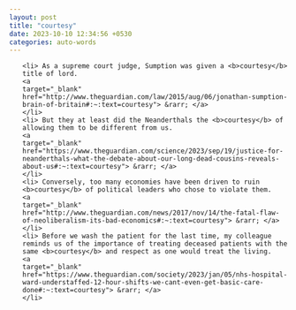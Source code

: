 ```yaml
---
layout: post
title: "courtesy"
date: 2023-10-10 12:34:56 +0530
categories: auto-words
---
```

<ol>

    <li> As a supreme court judge, Sumption was given a <b>courtesy</b> title of lord.
    <a 
    target="_blank" 
    href="http://www.theguardian.com/law/2015/aug/06/jonathan-sumption-brain-of-britain#:~:text=courtesy"> &rarr; </a>
    </li>
    <li> But they at least did the Neanderthals the <b>courtesy</b> of allowing them to be different from us.
    <a 
    target="_blank" 
    href="https://www.theguardian.com/science/2023/sep/19/justice-for-neanderthals-what-the-debate-about-our-long-dead-cousins-reveals-about-us#:~:text=courtesy"> &rarr; </a>
    </li>
    <li> Conversely, too many economies have been driven to ruin <b>courtesy</b> of political leaders who chose to violate them.
    <a 
    target="_blank" 
    href="http://www.theguardian.com/news/2017/nov/14/the-fatal-flaw-of-neoliberalism-its-bad-economics#:~:text=courtesy"> &rarr; </a>
    </li>
    <li> Before we wash the patient for the last time, my colleague reminds us of the importance of treating deceased patients with the same <b>courtesy</b> and respect as one would treat the living.
    <a 
    target="_blank" 
    href="https://www.theguardian.com/society/2023/jan/05/nhs-hospital-ward-understaffed-12-hour-shifts-we-cant-even-get-basic-care-done#:~:text=courtesy"> &rarr; </a>
    </li>